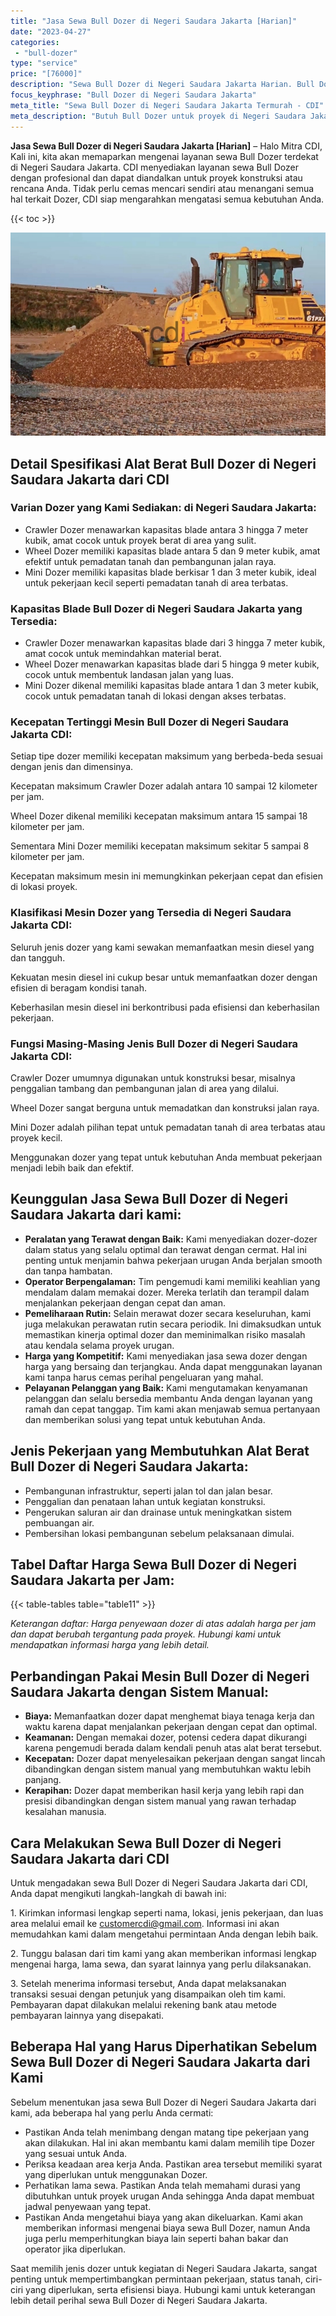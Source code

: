 ```yaml
---
title: "Jasa Sewa Bull Dozer di Negeri Saudara Jakarta [Harian]"
date: "2023-04-27"
categories:
 - "bull-dozer"
type: "service"
price: "[76000]"
description: "Sewa Bull Dozer di Negeri Saudara Jakarta Harian. Bull Dozer ini menjadi solusi utama dalam proyek pembangunan sebagai peralatan konstruksi handal dan produktif. Dapatkan informasi lengkap dengan menghubungi kami."
focus_keyphrase: "Bull Dozer di Negeri Saudara Jakarta"
meta_title: "Sewa Bull Dozer di Negeri Saudara Jakarta Termurah - CDI"
meta_description: "Butuh Bull Dozer untuk proyek di Negeri Saudara Jakarta? Layanan profesional kami siap melayani dengan penawaran terbaik. Dapatkan penawaran sekarang."
---
```


**Jasa Sewa Bull Dozer di Negeri Saudara Jakarta [Harian]** – Halo Mitra CDI, Kali ini, kita akan memaparkan mengenai layanan sewa Bull Dozer terdekat di Negeri Saudara Jakarta. CDI menyediakan layanan sewa Bull Dozer dengan profesional dan dapat diandalkan untuk proyek konstruksi atau rencana Anda. Tidak perlu cemas mencari sendiri atau menangani semua hal terkait Dozer, CDI siap mengarahkan mengatasi semua kebutuhan Anda.

{{< toc >}}

![Jasa Sewa Bull Dozer di Negeri Saudara Jakarta [Harian]](/images/bull-dozer/bull-dozer-26.jpg)

## Detail Spesifikasi Alat Berat Bull Dozer di Negeri Saudara Jakarta dari CDI

### Varian Dozer yang Kami Sediakan: di Negeri Saudara Jakarta:

*   Crawler Dozer menawarkan kapasitas blade antara 3 hingga 7 meter kubik, amat cocok untuk proyek berat di area yang sulit.
*   Wheel Dozer memiliki kapasitas blade antara 5 dan 9 meter kubik, amat efektif untuk pemadatan tanah dan pembangunan jalan raya.
*   Mini Dozer memiliki kapasitas blade berkisar 1 dan 3 meter kubik, ideal untuk pekerjaan kecil seperti pemadatan tanah di area terbatas.

### Kapasitas Blade Bull Dozer di Negeri Saudara Jakarta yang Tersedia:

*   Crawler Dozer menawarkan kapasitas blade dari 3 hingga 7 meter kubik, amat cocok untuk memindahkan material berat.
*   Wheel Dozer menawarkan kapasitas blade dari 5 hingga 9 meter kubik, cocok untuk membentuk landasan jalan yang luas.
*   Mini Dozer dikenal memiliki kapasitas blade antara 1 dan 3 meter kubik, cocok untuk pemadatan tanah di lokasi dengan akses terbatas.

### Kecepatan Tertinggi Mesin Bull Dozer di Negeri Saudara Jakarta CDI:

Setiap tipe dozer memiliki kecepatan maksimum yang berbeda-beda sesuai dengan jenis dan dimensinya.

Kecepatan maksimum Crawler Dozer adalah antara 10 sampai 12 kilometer per jam.

Wheel Dozer dikenal memiliki kecepatan maksimum antara 15 sampai 18 kilometer per jam.

Sementara Mini Dozer memiliki kecepatan maksimum sekitar 5 sampai 8 kilometer per jam.

Kecepatan maksimum mesin ini memungkinkan pekerjaan cepat dan efisien di lokasi proyek.

### Klasifikasi Mesin Dozer yang Tersedia di Negeri Saudara Jakarta CDI:

Seluruh jenis dozer yang kami sewakan memanfaatkan mesin diesel yang dan tangguh.

Kekuatan mesin diesel ini cukup besar untuk memanfaatkan dozer dengan efisien di beragam kondisi tanah.

Keberhasilan mesin diesel ini berkontribusi pada efisiensi dan keberhasilan pekerjaan.

### Fungsi Masing-Masing Jenis Bull Dozer di Negeri Saudara Jakarta CDI:

Crawler Dozer umumnya digunakan untuk konstruksi besar, misalnya penggalian tambang dan pembangunan jalan di area yang dilalui.

Wheel Dozer sangat berguna untuk memadatkan dan konstruksi jalan raya.

Mini Dozer adalah pilihan tepat untuk pemadatan tanah di area terbatas atau proyek kecil.

Menggunakan dozer yang tepat untuk kebutuhan Anda membuat pekerjaan menjadi lebih baik dan efektif.

## Keunggulan Jasa Sewa Bull Dozer di Negeri Saudara Jakarta dari kami:

*   **Peralatan yang Terawat dengan Baik:** Kami menyediakan dozer-dozer dalam status yang selalu optimal dan terawat dengan cermat. Hal ini penting untuk menjamin bahwa pekerjaan urugan Anda berjalan smooth dan tanpa hambatan.
*   **Operator Berpengalaman:** Tim pengemudi kami memiliki keahlian yang mendalam dalam memakai dozer. Mereka terlatih dan terampil dalam menjalankan pekerjaan dengan cepat dan aman.
*   **Pemeliharaan Rutin:** Selain merawat dozer secara keseluruhan, kami juga melakukan perawatan rutin secara periodik. Ini dimaksudkan untuk memastikan kinerja optimal dozer dan meminimalkan risiko masalah atau kendala selama proyek urugan.
*   **Harga yang Kompetitif:** Kami menyediakan jasa sewa dozer dengan harga yang bersaing dan terjangkau. Anda dapat menggunakan layanan kami tanpa harus cemas perihal pengeluaran yang mahal.
*   **Pelayanan Pelanggan yang Baik:** Kami mengutamakan kenyamanan pelanggan dan selalu bersedia membantu Anda dengan layanan yang ramah dan cepat tanggap. Tim kami akan menjawab semua pertanyaan dan memberikan solusi yang tepat untuk kebutuhan Anda.

## Jenis Pekerjaan yang Membutuhkan Alat Berat Bull Dozer di Negeri Saudara Jakarta:

*   Pembangunan infrastruktur, seperti jalan tol dan jalan besar.
*   Penggalian dan penataan lahan untuk kegiatan konstruksi.
*   Pengerukan saluran air dan drainase untuk meningkatkan sistem pembuangan air.
*   Pembersihan lokasi pembangunan sebelum pelaksanaan dimulai.

## Tabel Daftar Harga Sewa Bull Dozer di Negeri Saudara Jakarta per Jam:

{{< table-tables table="table11" >}}

_Keterangan daftar: Harga penyewaan dozer di atas adalah harga per jam dan dapat berubah tergantung pada proyek. Hubungi kami untuk mendapatkan informasi harga yang lebih detail._

## Perbandingan Pakai Mesin Bull Dozer di Negeri Saudara Jakarta dengan Sistem Manual:

*   **Biaya:** Memanfaatkan dozer dapat menghemat biaya tenaga kerja dan waktu karena dapat menjalankan pekerjaan dengan cepat dan optimal.
*   **Keamanan:** Dengan memakai dozer, potensi cedera dapat dikurangi karena pengemudi berada dalam kendali penuh atas alat berat tersebut.
*   **Kecepatan:** Dozer dapat menyelesaikan pekerjaan dengan sangat lincah dibandingkan dengan sistem manual yang membutuhkan waktu lebih panjang.
*   **Kerapihan:** Dozer dapat memberikan hasil kerja yang lebih rapi dan presisi dibandingkan dengan sistem manual yang rawan terhadap kesalahan manusia.

## Cara Melakukan Sewa Bull Dozer di Negeri Saudara Jakarta dari CDI

Untuk mengadakan sewa Bull Dozer di Negeri Saudara Jakarta dari CDI, Anda dapat mengikuti langkah-langkah di bawah ini:

1\.  Kirimkan informasi lengkap seperti nama, lokasi, jenis pekerjaan, dan luas area melalui email ke customercdi@gmail.com. Informasi ini akan memudahkan kami dalam mengetahui permintaan Anda dengan lebih baik.

2\.  Tunggu balasan dari tim kami yang akan memberikan informasi lengkap mengenai harga, lama sewa, dan syarat lainnya yang perlu dilaksanakan.

3\.  Setelah menerima informasi tersebut, Anda dapat melaksanakan transaksi sesuai dengan petunjuk yang disampaikan oleh tim kami. Pembayaran dapat dilakukan melalui rekening bank atau metode pembayaran lainnya yang disepakati.

## Beberapa Hal yang Harus Diperhatikan Sebelum Sewa Bull Dozer di Negeri Saudara Jakarta dari Kami

Sebelum menentukan jasa sewa Bull Dozer di Negeri Saudara Jakarta dari kami, ada beberapa hal yang perlu Anda cermati:

*   Pastikan Anda telah menimbang dengan matang tipe pekerjaan yang akan dilakukan. Hal ini akan membantu kami dalam memilih tipe Dozer yang sesuai untuk Anda.
*   Periksa keadaan area kerja Anda. Pastikan area tersebut memiliki syarat yang diperlukan untuk menggunakan Dozer.
*   Perhatikan lama sewa. Pastikan Anda telah memahami durasi yang dibutuhkan untuk proyek urugan Anda sehingga Anda dapat membuat jadwal penyewaan yang tepat.
*   Pastikan Anda mengetahui biaya yang akan dikeluarkan. Kami akan memberikan informasi mengenai biaya sewa Bull Dozer, namun Anda juga perlu memperhitungkan biaya lain seperti bahan bakar dan operator jika diperlukan.

Saat memilih jenis dozer untuk kegiatan di Negeri Saudara Jakarta, sangat penting untuk mempertimbangkan permintaan pekerjaan, status tanah, ciri-ciri yang diperlukan, serta efisiensi biaya. Hubungi kami untuk keterangan lebih detail perihal sewa Bull Dozer di Negeri Saudara Jakarta.